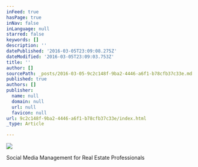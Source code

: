 ```yaml
---
inFeed: true
hasPage: true
inNav: false
inLanguage: null
starred: false
keywords: []
description: ''
datePublished: '2016-03-05T23:09:08.275Z'
dateModified: '2016-03-05T23:09:03.753Z'
title: ''
author: []
sourcePath: _posts/2016-03-05-9c2c148f-9ba2-4446-a6f1-b78cfb37c33e.md
published: true
authors: []
publisher:
  name: null
  domain: null
  url: null
  favicon: null
url: 9c2c148f-9ba2-4446-a6f1-b78cfb37c33e/index.html
_type: Article

---
```

![](https://the-grid-user-content.s3-us-west-2.amazonaws.com/4ab86b3e-cd35-465a-be27-b44ed759b834.png)

Social Media Management for Real Estate Professionals